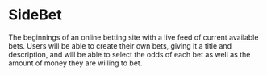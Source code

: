 # SideBet

The beginnings of an online betting site with a live feed of current available bets. Users will be able to create their own bets, giving it a title and description, and will be able to select the odds of each bet as well as the amount of money they are willing to bet. 
